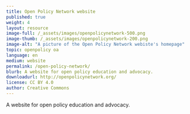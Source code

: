 ```yaml
---
title: Open Policy Network website
published: true
weight: 4
layout: resource
image-full: /_assets/images/openpolicynetwork-500.png
image-thumb: /_assets/images/openpolicynetwork-200.png
image-alt: "A picture of the Open Policy Network webiste's homepage"
topic: openpolicy oa
language: en
medium: website
permalink: /open-policy-network/
blurb: A website for open policy education and advocacy.
downloadurl: http://openpolicynetwork.org/
license: CC BY 4.0
author: Creative Commons
---
```


 A website for open policy education and advocacy.
